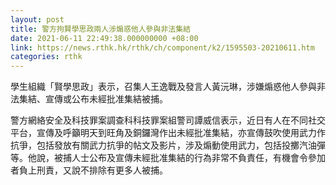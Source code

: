 ```yaml
---
layout: post
title: 警方拘賢學思政兩人涉煽惑他人參與非法集結
date: 2021-06-11 22:49:38.000000000 +08:00
link: https://news.rthk.hk/rthk/ch/component/k2/1595503-20210611.htm
categories: rthk
---
```


學生組織「賢學思政」表示，召集人王逸戰及發言人黃沅琳，涉嫌煽惑他人參與非法集結、宣傳或公布未經批准集結被捕。

警方網絡安全及科技罪案調查科科技罪案組警司譚威信表示，近日有人在不同社交平台，宣傳及呼籲明天到旺角及銅鑼灣作出未經批准集結，亦宣傳鼓吹使用武力作抗爭，包括發放有關武力抗爭的帖文及影片，涉及煽動使用武力，包括投擲汽油彈等。他說，被捕人士公布及宣傳未經批准集結的行為非常不負責任，有機會令參加者負上刑責，又說不排除有更多人被捕。

